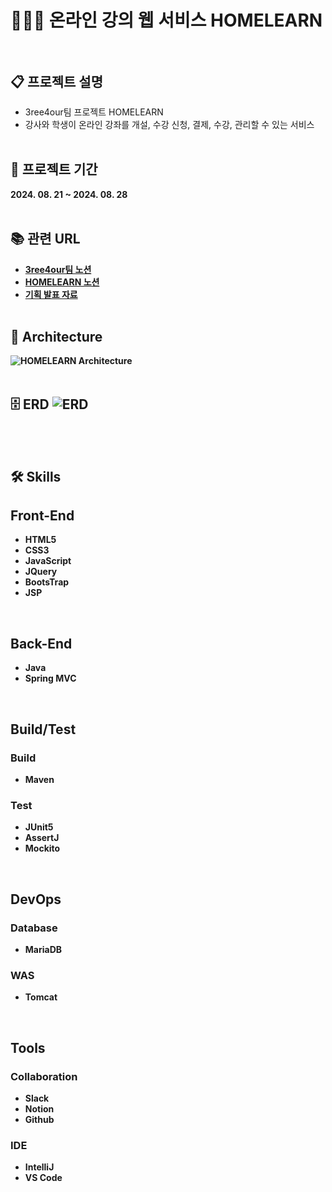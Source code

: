 # 👨🏻‍🏫 온라인 강의 웹 서비스 HOMELEARN<br><br>

## 📋 프로젝트 설명

- 3ree4our팀 프로젝트 HOMELEARN
- 강사와 학생이 온라인 강좌를 개설, 수강 신청, 결제, 수강, 관리할 수 있는 서비스
  <br><br>

## 📅 프로젝트 기간
<b>
2024. 08. 21 ~ 2024. 08. 28
<br><br>

## 📚 관련 URL

- [3ree4our팀 노션](https://gravel-clematis-b77.notion.site/3ree-4our-123e9acc4e8b4c9f9e34614efa250024?pvs=4)
- [HOMELEARN 노션](https://gravel-clematis-b77.notion.site/Home-Learn-c8468224059a4c66a50300eb2c0cff1f?pvs=4)
- [기획 발표 자료](https://www.canva.com/design/DAGNWC50B7k/ynqHqVl120dnWRWc92gX0A/edit)
  <br><br>

## 🗼 Architecture
![HOMELEARN Architecture](https://github.com/user-attachments/assets/346d4d87-80de-46ee-882b-b68859b7beac)
<br><br>

## 🗄️ ERD ![ERD](https://github.com/user-attachments/assets/53460a6c-a61d-4598-bbe6-cde91d6062c2)
<br><br>

## 🛠️ Skills

## Front-End

- HTML5
- CSS3
- JavaScript
- JQuery
- BootsTrap
- JSP
<br>

## Back-End

- Java
- Spring MVC
<br>

## Build/Test

### Build
- Maven

### Test
- JUnit5
- AssertJ
- Mockito
<br>

## DevOps

### Database
- MariaDB

### WAS
- Tomcat
<br>

## Tools

### Collaboration
- Slack
- Notion
- Github

### IDE
- IntelliJ
- VS Code

